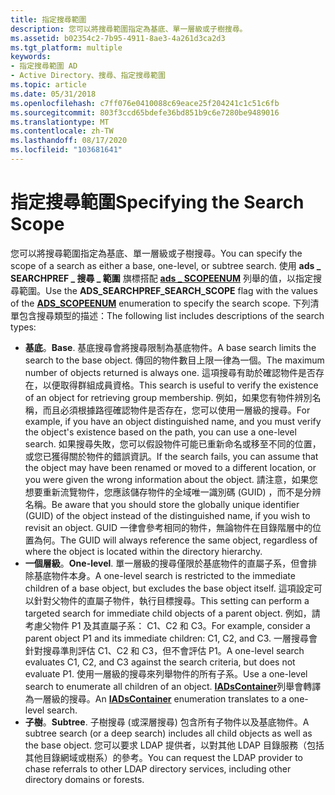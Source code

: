 ```yaml
---
title: 指定搜尋範圍
description: 您可以將搜尋範圍指定為基底、單一層級或子樹搜尋。
ms.assetid: b02354c2-7b95-4911-8ae3-4a261d3ca2d3
ms.tgt_platform: multiple
keywords:
- 指定搜尋範圍 AD
- Active Directory、搜尋、指定搜尋範圍
ms.topic: article
ms.date: 05/31/2018
ms.openlocfilehash: c7ff076e0410088c69eace25f204241c1c51c6fb
ms.sourcegitcommit: 803f3ccd65bdefe36bd851b9c6e7280be9489016
ms.translationtype: MT
ms.contentlocale: zh-TW
ms.lasthandoff: 08/17/2020
ms.locfileid: "103681641"
---
```

# <a name="specifying-the-search-scope"></a><span data-ttu-id="6c485-105">指定搜尋範圍</span><span class="sxs-lookup"><span data-stu-id="6c485-105">Specifying the Search Scope</span></span>

<span data-ttu-id="6c485-106">您可以將搜尋範圍指定為基底、單一層級或子樹搜尋。</span><span class="sxs-lookup"><span data-stu-id="6c485-106">You can specify the scope of a search as either a base, one-level, or subtree search.</span></span> <span data-ttu-id="6c485-107">使用 **ads \_ SEARCHPREF \_ 搜尋 \_ 範圍** 旗標搭配 [**ads \_ SCOPEENUM**](/windows/win32/api/iads/ne-iads-ads_scopeenum) 列舉的值，以指定搜尋範圍。</span><span class="sxs-lookup"><span data-stu-id="6c485-107">Use the **ADS\_SEARCHPREF\_SEARCH\_SCOPE** flag with the values of the [**ADS\_SCOPEENUM**](/windows/win32/api/iads/ne-iads-ads_scopeenum) enumeration to specify the search scope.</span></span> <span data-ttu-id="6c485-108">下列清單包含搜尋類型的描述：</span><span class="sxs-lookup"><span data-stu-id="6c485-108">The following list includes descriptions of the search types:</span></span>

-   <span data-ttu-id="6c485-109">**基底**。</span><span class="sxs-lookup"><span data-stu-id="6c485-109">**Base**.</span></span> <span data-ttu-id="6c485-110">基底搜尋會將搜尋限制為基底物件。</span><span class="sxs-lookup"><span data-stu-id="6c485-110">A base search limits the search to the base object.</span></span> <span data-ttu-id="6c485-111">傳回的物件數目上限一律為一個。</span><span class="sxs-lookup"><span data-stu-id="6c485-111">The maximum number of objects returned is always one.</span></span> <span data-ttu-id="6c485-112">這項搜尋有助於確認物件是否存在，以便取得群組成員資格。</span><span class="sxs-lookup"><span data-stu-id="6c485-112">This search is useful to verify the existence of an object for retrieving group membership.</span></span> <span data-ttu-id="6c485-113">例如，如果您有物件辨別名稱，而且必須根據路徑確認物件是否存在，您可以使用一層級的搜尋。</span><span class="sxs-lookup"><span data-stu-id="6c485-113">For example, if you have an object distinguished name, and you must verify the object's existence based on the path, you can use a one-level search.</span></span> <span data-ttu-id="6c485-114">如果搜尋失敗，您可以假設物件可能已重新命名或移至不同的位置，或您已獲得關於物件的錯誤資訊。</span><span class="sxs-lookup"><span data-stu-id="6c485-114">If the search fails, you can assume that the object may have been renamed or moved to a different location, or you were given the wrong information about the object.</span></span> <span data-ttu-id="6c485-115">請注意，如果您想要重新流覽物件，您應該儲存物件的全域唯一識別碼 (GUID) ，而不是分辨名稱。</span><span class="sxs-lookup"><span data-stu-id="6c485-115">Be aware that you should store the globally unique identifier (GUID) of the object instead of the distinguished name, if you wish to revisit an object.</span></span> <span data-ttu-id="6c485-116">GUID 一律會參考相同的物件，無論物件在目錄階層中的位置為何。</span><span class="sxs-lookup"><span data-stu-id="6c485-116">The GUID will always reference the same object, regardless of where the object is located within the directory hierarchy.</span></span>
-   <span data-ttu-id="6c485-117">**一個層級**。</span><span class="sxs-lookup"><span data-stu-id="6c485-117">**One-level**.</span></span> <span data-ttu-id="6c485-118">單一層級的搜尋僅限於基底物件的直屬子系，但會排除基底物件本身。</span><span class="sxs-lookup"><span data-stu-id="6c485-118">A one-level search is restricted to the immediate children of a base object, but excludes the base object itself.</span></span> <span data-ttu-id="6c485-119">這項設定可以針對父物件的直屬子物件，執行目標搜尋。</span><span class="sxs-lookup"><span data-stu-id="6c485-119">This setting can perform a targeted search for immediate child objects of a parent object.</span></span> <span data-ttu-id="6c485-120">例如，請考慮父物件 P1 及其直屬子系： C1、C2 和 C3。</span><span class="sxs-lookup"><span data-stu-id="6c485-120">For example, consider a parent object P1 and its immediate children: C1, C2, and C3.</span></span> <span data-ttu-id="6c485-121">一層搜尋會針對搜尋準則評估 C1、C2 和 C3，但不會評估 P1。</span><span class="sxs-lookup"><span data-stu-id="6c485-121">A one-level search evaluates C1, C2, and C3 against the search criteria, but does not evaluate P1.</span></span> <span data-ttu-id="6c485-122">使用一層級的搜尋來列舉物件的所有子系。</span><span class="sxs-lookup"><span data-stu-id="6c485-122">Use a one-level search to enumerate all children of an object.</span></span> <span data-ttu-id="6c485-123">[**IADsContainer**](/windows/desktop/api/iads/nn-iads-iadscontainer)列舉會轉譯為一層級的搜尋。</span><span class="sxs-lookup"><span data-stu-id="6c485-123">An [**IADsContainer**](/windows/desktop/api/iads/nn-iads-iadscontainer) enumeration translates to a one-level search.</span></span>
-   <span data-ttu-id="6c485-124">**子樹**。</span><span class="sxs-lookup"><span data-stu-id="6c485-124">**Subtree**.</span></span> <span data-ttu-id="6c485-125">子樹搜尋 (或深層搜尋) 包含所有子物件以及基底物件。</span><span class="sxs-lookup"><span data-stu-id="6c485-125">A subtree search (or a deep search) includes all child objects as well as the base object.</span></span> <span data-ttu-id="6c485-126">您可以要求 LDAP 提供者，以對其他 LDAP 目錄服務（包括其他目錄網域或樹系）的參考。</span><span class="sxs-lookup"><span data-stu-id="6c485-126">You can request the LDAP provider to chase referrals to other LDAP directory services, including other directory domains or forests.</span></span>

 

 